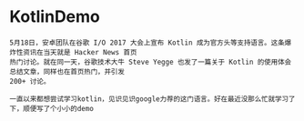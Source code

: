 # KotlinDemo

    5月18日，安卓团队在谷歌 I/O 2017 大会上宣布 Kotlin 成为官方头等支持语言。这条爆炸性资讯在当天就是 Hacker News 首页
    热门讨论。就在同一天，谷歌技术大牛 Steve Yegge 也发了一篇关于 Kotlin 的使用体会总结文章，同样也在首页热门，并引发
    200+ 讨论。

    一直以来都想尝试学习kotlin，见识见识google力荐的这门语言。好在最近没那么忙就学习了下，顺便写了个小小的demo
